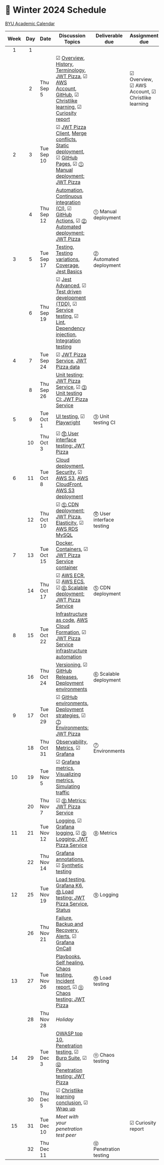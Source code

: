 # 📅 Winter 2024 Schedule

[BYU Academic Calendar](https://academiccalendar.byu.edu/)

| Week | Day | Date       | Discussion Topics                                                                                                                                                                                                                                                                                                                                                                                                                                                               | Deliverable due          | Assignment due                                   | Slides                                                                                                             |
| :--: | :-: | ---------- | ------------------------------------------------------------------------------------------------------------------------------------------------------------------------------------------------------------------------------------------------------------------------------------------------------------------------------------------------------------------------------------------------------------------------------------------------------------------------------- | ------------------------ | ------------------------------------------------ | ------------------------------------------------------------------------------------------------------------------ |
|  1   |  1  |            |                                                                                                                                                                                                                                                                                                                                                                                                                                                                                 |                          |                                                  |                                                                                                                    |
|      |  2  | Thu Sep 5  | ☑ [ Overview](../instruction/overview/overview.md), [History](../instruction/history/history.md), [Terminology](../instruction/terminology/terminology.md), [JWT Pizza](../instruction/jwtPizza/jwtPizza.md), ☑ [ AWS Account](../instruction/awsAccount/awsAccount.md), [GitHub](../instruction/gitHub/gitHub.md), ☑ [ Christlike learning](../instruction/christlikeLearning/christlikeLearning.md), ☑ [ Curiosity report](../instruction/curiosityReport/curiosityReport.md) |                          | ☑ Overview, ☑ AWS Account, ☑ Christlike learning | [Introduction](../instruction/https://docs.google.com/presentation/d/1Lc3hGP80RNIcwZ_mFLksaUB9iumVm_7ZeyeHTVaxgrk) |
|  2   |  3  | Tue Sep 10 | ☑ [ JWT Pizza Client](../instruction/jwtPizzaClient/jwtPizzaClient.md), [Merge conflicts](../instruction/mergeConflicts/mergeConflicts.md), [Static deployment](../instruction/staticDeployment/staticDeployment.md), ☑ [ GitHub Pages](../instruction/gitHubPages/gitHubPages.md), ☑ [ ⓵ Manual deployment: JWT Pizza](../instruction/deliverable1ManualDeploy/deliverable1ManualDeploy.md)                                                                                    |                          |                                                  |                                                                                                                    |
|      |  4  | Thu Sep 12 | [Automation](../instruction/automation/automation.md), [Continuous integration (CI)](../instruction/continuousIntegration/continuousIntegration.md), ☑ [ GitHub Actions](../instruction/gitHubActions/gitHubActions.md), ☑ [ ⓶ Automated deployment: JWT Pizza](../instruction/deliverable2AutomatedDeploy/deliverable2AutomatedDeploy.md)                                                                                                                                      | ⓵ Manual deployment      |                                                  |                                                                                                                    |
|  3   |  5  | Tue Sep 17 | [Testing](../instruction/testing/testing.md), [Testing variations](../instruction/testingCategories/testingCategories.md), [Coverage](../instruction/coverage/coverage.md), [Jest Basics](../instruction/jestBasics/jestBasics.md)                                                                                                                                                                                                                                              | ⓶ Automated deployment   |                                                  |                                                                                                                    |
|      |  6  | Thu Sep 19 | ☑ [ Jest Advanced](../instruction/jestAdvanced/jestAdvanced.md), ☑ [ Test driven development (TDD)](../instruction/tdd/tdd.md), ☑ [ Service testing](../instruction/serviceTesting/serviceTesting.md), ☑ [ Lint](../instruction/lint/lint.md), [Dependency injection](../instruction/dependencyInjection/dependencyInjection.md), [Integration testing](../instruction/integrationTesting/integrationTesting.md)                                                                |                          |                                                  |                                                                                                                    |
|  4   |  7  | Tue Sep 24 | ☑ [ JWT Pizza Service](../instruction/jwtPizzaService/jwtPizzaService.md), [JWT Pizza data](../instruction/jwtPizzaData/jwtPizzaData.md)                                                                                                                                                                                                                                                                                                                                        |                          |                                                  |                                                                                                                    |
|      |  8  | Thu Sep 26 | [Unit testing: JWT Pizza Service](../instruction/unitTestingJwtPizzaService/unitTestingJwtPizzaService.md), ☑ [ ⓷ Unit testing CI: JWT Pizza Service](../instruction/deliverable3UnitTesting/deliverable3UnitTesting.md)                                                                                                                                                                                                                                                        |                          |                                                  |                                                                                                                    |
|  5   |  9  | Tue Oct 1  | [UI testing](../instruction/uiTesting/uiTesting.md), ☑ [ Playwright](../instruction/playwright/playwright.md)                                                                                                                                                                                                                                                                                                                                                                   | ⓷ Unit testing CI        |                                                  |                                                                                                                    |
|      | 10  | Thu Oct 3  | ☑ [ ⓸ User interface testing: JWT Pizza](../instruction/deliverable4UiTesting/deliverable4UiTesting.md)                                                                                                                                                                                                                                                                                                                                                                         |                          |                                                  |                                                                                                                    |
|  6   | 11  | Tue Oct 8  | [Cloud deployment](../instruction/cloudDeployment/cloudDeployment.md), [Security](../instruction/security/security.md), ☑ [ AWS S3](../instruction/awsS3/awsS3.md), [AWS CloudFront](../instruction/awsCloudFront/awsCloudFront.md), [AWS S3 deployment](../instruction/awsS3Deployment/awsS3Deployment.md)                                                                                                                                                                     |                          |                                                  |                                                                                                                    |
|      | 12  | Thu Oct 10 | ☑ [ ⓹ CDN deployment: JWT Pizza](../instruction/deliverable5CdnDeploy/deliverable5CdnDeploy.md), [Elasticity](../instruction/elasticity/elasticity.md), ☑ [ AWS RDS MySQL](../instruction/awsRdsMysql/awsRdsMysql.md)                                                                                                                                                                                                                                                           | ⓸ User interface testing |                                                  |                                                                                                                    |
|  7   | 13  | Tue Oct 15 | [Docker](../instruction/docker/docker.md), [Containers](../instruction/containers/containers.md), ☑ [ JWT Pizza Service container](../instruction/jwtPizzaServiceContainer/jwtPizzaServiceContainer.md)                                                                                                                                                                                                                                                                         |                          |                                                  |                                                                                                                    |
|      | 14  | Thu Oct 17 | ☑ [ AWS ECR](../instruction/awsEcr/awsEcr.md), ☑ [ AWS ECS](../instruction/awsEcs/awsEcs.md), ☑ [ ⓺ Scalable deployment: JWT Pizza Service](../instruction/deliverable6ScalableDeploy/deliverable6ScalableDeploy.md)                                                                                                                                                                                                                                                            | ⓹ CDN deployment         |                                                  |                                                                                                                    |
|  8   | 15  | Tue Oct 22 | [Infrastructure as code](../instruction/infrastructureAsCode/infrastructureAsCode.md), [AWS Cloud Formation](../instruction/awsCloudFormation/awsCloudFormation.md), ☑ [ JWT Pizza Service infrastructure automation](../instruction/jwtPizzaServiceInfrastructureAutomation/jwtPizzaServiceInfrastructureAutomation.md)                                                                                                                                                        |                          |                                                  |                                                                                                                    |
|      | 16  | Thu Oct 24 | [Versioning](../instruction/versioning/versioning.md), ☑ [ GitHub Releases](../instruction/gitHubReleases/gitHubReleases.md), [Deployment environments](../instruction/deploymentEnvironments/deploymentEnvironments.md)                                                                                                                                                                                                                                                        | ⓺ Scalable deployment    |                                                  |                                                                                                                    |
|  9   | 17  | Tue Oct 29 | ☑ [ GitHub environments](../instruction/gitHubEnvironments/gitHubEnvironments.md), [Deployment strategies](../instruction/deploymentStrategies/deploymentStrategies.md), ☑ [ ⓻ Environments: JWT Pizza](../instruction/deliverable7Environments/deliverable7Environments.md)                                                                                                                                                                                                    |                          |                                                  |                                                                                                                    |
|      | 18  | Thu Oct 31 | [Observability](../instruction/observability/observability.md), [Metrics](../instruction/metrics/metrics.md), ☑ [ Grafana](../instruction/grafana/grafana.md)                                                                                                                                                                                                                                                                                                                   | ⓻ Environments           |                                                  |                                                                                                                    |
|  10  | 19  | Tue Nov 5  | ☑ [ Grafana metrics](../instruction/grafanaMetrics/grafanaMetrics.md), [Visualizing metrics](../instruction/visualizingMetrics/visualizingMetrics.md), [Simulating traffic](../instruction/simulatingTraffic/simulatingTraffic.md)                                                                                                                                                                                                                                              |                          |                                                  |                                                                                                                    |
|      | 20  | Thu Nov 7  | ☑ [ ⓼ Metrics: JWT Pizza Service](../instruction/deliverable8Metrics/deliverable8Metrics.md)                                                                                                                                                                                                                                                                                                                                                                                    |                          |                                                  |                                                                                                                    |
|  11  | 21  | Tue Nov 12 | [Logging](../instruction/logging/logging.md), ☑ [ Grafana logging](../instruction/grafanaLogging/grafanaLogging.md), ☑ [ ⓽ Logging: JWT Pizza Service](../instruction/deliverable9Logging/deliverable9Logging.md)                                                                                                                                                                                                                                                               | ⓼ Metrics                |                                                  |                                                                                                                    |
|      | 22  | Thu Nov 14 | [Grafana annotations](../instruction/grafanaAnnotations/grafanaAnnotations.md), ☑ [ Synthetic testing](../instruction/syntheticTesting/syntheticTesting.md)                                                                                                                                                                                                                                                                                                                     |                          |                                                  | _QCon_                                                                                                             |
|  12  | 25  | Tue Nov 19 | [Load testing](../instruction/loadTesting/loadTesting.md), [Grafana K6](../instruction/grafanaK6/grafanaK6.md), [⓾ Load testing: JWT Pizza Service](../instruction/deliverable10LoadTesting/deliverable10LoadTesting.md), [Status](../instruction/statusReporting/statusReporting.md)                                                                                                                                                                                           | ⓽ Logging                |                                                  | _QCon_                                                                                                             |
|      | 26  | Thu Nov 21 | [Failure](../instruction/failure/failure.md), [Backup and Recovery](../instruction/recovery/recovery.md), [Alerts](../instruction/alerting/alerting.md), ☑ [ Grafana OnCall](../instruction/grafanaOnCall/grafanaOnCall.md)                                                                                                                                                                                                                                                     |                          |                                                  |                                                                                                                    |
|  13  | 27  | Tue Nov 26 | [Playbooks](../instruction/playbooks/playbooks.md), [Self healing](../instruction/selfHealing/selfHealing.md), [Chaos testing](../instruction/chaosTesting/chaosTesting.md), [Incident report](../instruction/incidentReport/incidentReport.md), ☑ [ ⑪ Chaos testing: JWT Pizza](../instruction/deliverable11ChaosTesting/deliverable11ChaosTesting.md)                                                                                                                         | ⓾ Load testing           |                                                  |                                                                                                                    |
|      | 28  | Thu Nov 28 | _Holiday_                                                                                                                                                                                                                                                                                                                                                                                                                                                                       |                          |                                                  |                                                                                                                    |
|  14  | 29  | Tue Dec 3  | [OWASP top 10](../instruction/owaspTop10/owaspTop10.md), [Penetration testing](../instruction/penetrationTesting/penetrationTesting.md), ☑ [ Burp Suite](../instruction/burpSuite/burpSuite.md), ☑ [ ⑫ Penetration testing: JWT Pizza](../instruction/deliverable12PenetrationTesting/deliverable12PenetrationTesting.md)                                                                                                                                                       | ⑪ Chaos testing          |                                                  |                                                                                                                    |
|      | 30  | Thu Dec 5  | ☑ [ Christlike learning conclusion](../instruction/christlikeLearningConclusion/christlikeLearningConclusion.md), ☑ [ Wrap up](../instruction/wrapUp/wrapUp.md)                                                                                                                                                                                                                                                                                                                 |                          |                                                  |                                                                                                                    |
|  15  | 31  | Tue Dec 10 | _Meet with your penetration test peer_                                                                                                                                                                                                                                                                                                                                                                                                                                          |                          | ☑ Curiosity report                               |                                                                                                                    |
|      | 32  | Thu Dec 11 |                                                                                                                                                                                                                                                                                                                                                                                                                                                                                 | ⑫ Penetration testing    |                                                  |                                                                                                                    |
